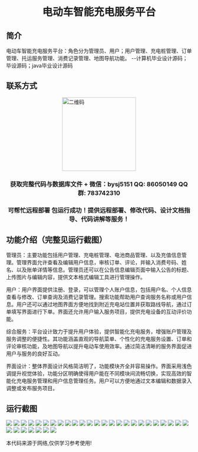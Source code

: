 <p><h1 align="center">电动车智能充电服务平台</h1></p>

## 简介
电动车智能充电服务平台：角色分为管理员、用户；用户管理、充电桩管理、订单管理、托运服务管理、消费记录管理、地图导航功能。    --计算机毕业设计源码；毕设源码；java毕业设计源码


## 联系方式
<img src="https://bs-1329754181.cos.ap-shanghai.myqcloud.com/wx.jpg" alt="二维码" style="display: block; margin: 0 auto;" width="200px">
<p><h3 align="center">获取完整代码与数据库文件 + 微信：bysj5151 QQ: 86050149 QQ群: 783742310</h3></p>
<p><h3 align="center">可帮忙远程部署 包运行成功！提供远程部署、修改代码、设计文档指导、代码讲解等服务！</h3></p>

## 功能介绍（完整见运行截图）
管理员：主要功能包括用户管理、充电桩管理、电池商品管理、以及充值信息管理。管理界面允许查看及编辑用户信息，审核订单、评论，并输入消费号码、姓名、以及账单详情等信息。管理员还可以在公告信息编辑页面中输入公告的标题、上传图片与编辑内容，提供文本格式编辑工具进行管理操作。

用户：用户界面提供注册、登录，可以管理个人账户信息，包括用户名、个人信息查看与修改、订单查询及消费记录管理。搜索功能帮助用户查询服务名称或用户信息。用户还可以通过地图界面方便地找到附近充电站位置并获取路线导航，通过订单填写界面进行下单。界面还允许用户输入服务项目，提供充电设备的互动评价功能。

综合服务：平台设计致力于提升用户体验，提供智能化充电服务，增强账户管理及服务调整的便捷性。其功能涵盖直观的导航菜单、个性化的充电服务设置、订单和评论审核功能，及地图导航以提升电动车使用效率。通过简洁清晰的服务界面促进用户与服务的良好互动。

界面设计：整体界面设计风格简洁明了，功能模块齐全并容易操作。界面采用浅色调提升视觉体验，功能分区明确使得用户能在不同模块间流畅切换，实现高效的智能化充电服务管理和用户信息管理任务。用户可以方便地通过文本编辑和数据录入调整或发布服务项目。


## 运行截图
![](https://bs-1329754181.cos.ap-shanghai.myqcloud.com/ssm/ElectricVehicleSmartChargingServicePlatform/img/001.jpg)
![](https://bs-1329754181.cos.ap-shanghai.myqcloud.com/ssm/ElectricVehicleSmartChargingServicePlatform/img/002.jpg)
![](https://bs-1329754181.cos.ap-shanghai.myqcloud.com/ssm/ElectricVehicleSmartChargingServicePlatform/img/003.jpg)
![](https://bs-1329754181.cos.ap-shanghai.myqcloud.com/ssm/ElectricVehicleSmartChargingServicePlatform/img/004.jpg)
![](https://bs-1329754181.cos.ap-shanghai.myqcloud.com/ssm/ElectricVehicleSmartChargingServicePlatform/img/005.jpg)
![](https://bs-1329754181.cos.ap-shanghai.myqcloud.com/ssm/ElectricVehicleSmartChargingServicePlatform/img/006.jpg)
![](https://bs-1329754181.cos.ap-shanghai.myqcloud.com/ssm/ElectricVehicleSmartChargingServicePlatform/img/007.jpg)
![](https://bs-1329754181.cos.ap-shanghai.myqcloud.com/ssm/ElectricVehicleSmartChargingServicePlatform/img/008.jpg)
![](https://bs-1329754181.cos.ap-shanghai.myqcloud.com/ssm/ElectricVehicleSmartChargingServicePlatform/img/009.jpg)
![](https://bs-1329754181.cos.ap-shanghai.myqcloud.com/ssm/ElectricVehicleSmartChargingServicePlatform/img/010.jpg)
![](https://bs-1329754181.cos.ap-shanghai.myqcloud.com/ssm/ElectricVehicleSmartChargingServicePlatform/img/011.jpg)
![](https://bs-1329754181.cos.ap-shanghai.myqcloud.com/ssm/ElectricVehicleSmartChargingServicePlatform/img/012.jpg)
![](https://bs-1329754181.cos.ap-shanghai.myqcloud.com/ssm/ElectricVehicleSmartChargingServicePlatform/img/013.jpg)
![](https://bs-1329754181.cos.ap-shanghai.myqcloud.com/ssm/ElectricVehicleSmartChargingServicePlatform/img/014.jpg)
![](https://bs-1329754181.cos.ap-shanghai.myqcloud.com/ssm/ElectricVehicleSmartChargingServicePlatform/img/015.jpg)
![](https://bs-1329754181.cos.ap-shanghai.myqcloud.com/ssm/ElectricVehicleSmartChargingServicePlatform/img/016.jpg)
![](https://bs-1329754181.cos.ap-shanghai.myqcloud.com/ssm/ElectricVehicleSmartChargingServicePlatform/img/017.jpg)
![](https://bs-1329754181.cos.ap-shanghai.myqcloud.com/ssm/ElectricVehicleSmartChargingServicePlatform/img/018.jpg)
![](https://bs-1329754181.cos.ap-shanghai.myqcloud.com/ssm/ElectricVehicleSmartChargingServicePlatform/img/019.jpg)
![](https://bs-1329754181.cos.ap-shanghai.myqcloud.com/ssm/ElectricVehicleSmartChargingServicePlatform/img/020.jpg)
![](https://bs-1329754181.cos.ap-shanghai.myqcloud.com/ssm/ElectricVehicleSmartChargingServicePlatform/img/021.jpg)
![](https://bs-1329754181.cos.ap-shanghai.myqcloud.com/ssm/ElectricVehicleSmartChargingServicePlatform/img/022.jpg)
![](https://bs-1329754181.cos.ap-shanghai.myqcloud.com/ssm/ElectricVehicleSmartChargingServicePlatform/img/023.jpg)
![](https://bs-1329754181.cos.ap-shanghai.myqcloud.com/ssm/ElectricVehicleSmartChargingServicePlatform/img/024.jpg)
![](https://bs-1329754181.cos.ap-shanghai.myqcloud.com/ssm/ElectricVehicleSmartChargingServicePlatform/img/025.jpg)
![](https://bs-1329754181.cos.ap-shanghai.myqcloud.com/ssm/ElectricVehicleSmartChargingServicePlatform/img/026.jpg)
![](https://bs-1329754181.cos.ap-shanghai.myqcloud.com/ssm/ElectricVehicleSmartChargingServicePlatform/img/027.jpg)
![](https://bs-1329754181.cos.ap-shanghai.myqcloud.com/ssm/ElectricVehicleSmartChargingServicePlatform/img/028.jpg)
![](https://bs-1329754181.cos.ap-shanghai.myqcloud.com/ssm/ElectricVehicleSmartChargingServicePlatform/img/029.jpg)
![](https://bs-1329754181.cos.ap-shanghai.myqcloud.com/ssm/ElectricVehicleSmartChargingServicePlatform/img/030.jpg)
![](https://bs-1329754181.cos.ap-shanghai.myqcloud.com/ssm/ElectricVehicleSmartChargingServicePlatform/img/031.jpg)
![](https://bs-1329754181.cos.ap-shanghai.myqcloud.com/ssm/ElectricVehicleSmartChargingServicePlatform/img/032.jpg)

<p>本代码来源于网络,仅供学习参考使用!</p>
